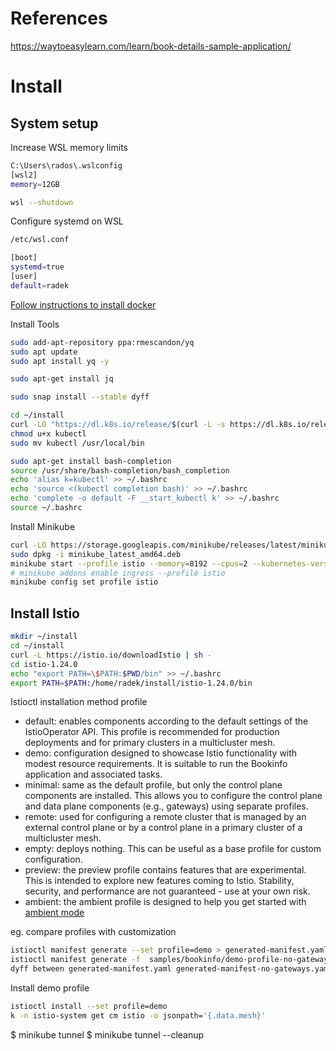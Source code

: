 # References
https://waytoeasylearn.com/learn/book-details-sample-application/

# Install

## System setup

Increase WSL memory limits
```bash
C:\Users\rados\.wslconfig
[wsl2]
memory=12GB

wsl --shutdown
```

Configure systemd on WSL
```bash
/etc/wsl.conf

[boot]
systemd=true
[user]
default=radek
```

[Follow instructions to install docker](https://docs.docker.com/engine/install/ubuntu/)

Install Tools
```bash
sudo add-apt-repository ppa:rmescandon/yq
sudo apt update
sudo apt install yq -y

sudo apt-get install jq

sudo snap install --stable dyff

cd ~/install
curl -LO "https://dl.k8s.io/release/$(curl -L -s https://dl.k8s.io/release/stable.txt)/bin/linux/amd64/kubectl"
chmod u+x kubectl 
sudo mv kubectl /usr/local/bin

sudo apt-get install bash-completion
source /usr/share/bash-completion/bash_completion
echo 'alias k=kubectl' >> ~/.bashrc
echo 'source <(kubectl completion bash)' >> ~/.bashrc
echo 'complete -o default -F __start_kubectl k' >> ~/.bashrc
source ~/.bashrc 
```

Install Minikube
```bash
curl -LO https://storage.googleapis.com/minikube/releases/latest/minikube_latest_amd64.deb
sudo dpkg -i minikube_latest_amd64.deb
minikube start --profile istio --memory=8192 --cpus=2 --kubernetes-version=v1.26.1
# minikube addons enable ingress --profile istio
minikube config set profile istio
```

## Install Istio


```bash
mkdir ~/install
cd ~/install
curl -L https://istio.io/downloadIstio | sh -
cd istio-1.24.0
echo "export PATH=\$PATH:$PWD/bin" >> ~/.bashrc 
export PATH=$PATH:/home/radek/install/istio-1.24.0/bin
```

Istioctl installation method profile
- default: enables components according to the default settings of the IstioOperator API. This profile is recommended for production deployments and for primary clusters in a multicluster mesh.
- demo: configuration designed to showcase Istio functionality with modest resource requirements. It is suitable to run the Bookinfo application and associated tasks.
- minimal: same as the default profile, but only the control plane components are installed. This allows you to configure the control plane and data plane components (e.g., gateways) using separate profiles.
- remote: used for configuring a remote cluster that is managed by an external control plane or by a control plane in a primary cluster of a multicluster mesh.
- empty: deploys nothing. This can be useful as a base profile for custom configuration. 
- preview: the preview profile contains features that are experimental. This is intended to explore new features coming to Istio. Stability, security, and performance are not guaranteed - use at your own risk.
- ambient: the ambient profile is designed to help you get started with [ambient mode](https://istio.io/latest/docs/ambient/)

eg. compare profiles with customization
```bash
istioctl manifest generate --set profile=demo > generated-manifest.yaml
istioctl manifest generate -f  samples/bookinfo/demo-profile-no-gateways.yaml > generated-manifest-no-gateways.yaml
dyff between generated-manifest.yaml generated-manifest-no-gateways.yaml > generated-manifests-diff.yaml
```

Install demo profile
```bash
istioctl install --set profile=demo
k -n istio-system get cm istio -o jsonpath='{.data.mesh}'
```

$ minikube tunnel
$ minikube tunnel --cleanup